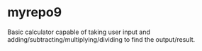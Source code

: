 # myrepo9

Basic calculator capable of taking user input and adding/subtracting/multiplying/dividing to find the output/result.